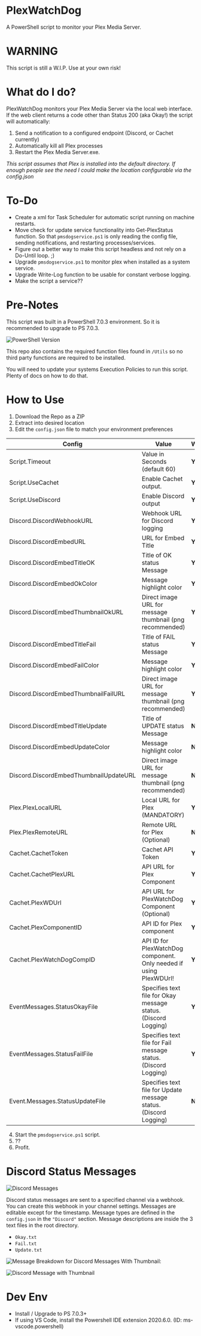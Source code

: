 # PlexWatchDog
A PowerShell script to monitor your Plex Media Server.

# WARNING
This script is still a W.I.P. Use at your own risk!

# What do I do?

PlexWatchDog monitors your Plex Media Server via the local web interface. If the web client returns a code other than Status 200 (aka Okay!) the script will automatically:
1. Send a notification to a configured endpoint (Discord, or Cachet currently)
2. Automatically kill all Plex processes
3. Restart the Plex Media Server.exe.

*This script assumes that Plex is installed into the default directory. If enough people see the need I could make the location configurable via the config.json*

# To-Do
- Create a xml for Task Scheduler for automatic script running on machine restarts.
- Move check for update service functionality into Get-PlexStatus function. So that `pmsdogservice.ps1` is only reading the config file, sending notifications, and restarting processes/services.
- Figure out a better way to make this script headless and not rely on a Do-Until loop. ;)
- Upgrade `pmsdogservice.ps1` to monitor plex when installed as a system service.
- Upgrade Write-Log function to be usable for constant verbose logging.
- Make the script a service??

# Pre-Notes
This script was built in a PowerShell 7.0.3 environment. So it is recommended to upgrade to PS 7.0.3.

![PowerShell Version](/img/readme-psversion.jpg)

This repo also contains the required function files found in `/Utils` so no third party functions are required to be installed.

You will need to update your systems Execution Policies to run this script. Plenty of docs on how to do that.

# How to Use
1. Download the Repo as a ZIP
2. Extract into desired location
3. Edit the `config.json` file to match your environment preferences


|Config   |Value  | Working? |
|---------|---------|---------|
|Script.Timeout     | Value in Seconds (default 60) | **Yes** |
|Script.UseCachet   | Enable Cachet output. |  **Yes** |
|Script.UseDiscord  | Enable Discord output |  **Yes** |
|Discord.DiscordWebhookURL | Webhook URL for Discord logging |  **Yes** |
|Discord.DiscordEmbedURL   | URL for Embed Title |  **Yes** |
|Discord.DiscordEmbedTitleOK  | Title of OK status Message   |  **Yes** |
|Discord.DiscordEmbedOkColor  | Message highlight color      |  **Yes** |
|Discord.DiscordEmbedThumbnailOkURL   | Direct image URL for message thumbnail (png recommended) |  **Yes** |
|Discord.DiscordEmbedTitleFail   |  Title of FAIL status Message  |  **Yes** |
|Discord.DiscordEmbedFailColor   | Message highlight color   |  **Yes** |
|Discord.DiscordEmbedThumbnailFailURL  | Direct image URL for message thumbnail (png recommended)    |  **Yes** |
|Discord.DiscordEmbedTitleUpdate   |  Title of UPDATE status Message  | **No** |
|Discord.DiscordEmbedUpdateColor   |  Message highlight color   | **No** |
|Discord.DiscordEmbedThumbnailUpdateURL   |  Direct image URL for message thumbnail (png recommended)   | **No** |
|Plex.PlexLocalURL    |   Local URL for Plex (MANDATORY)  | **Yes** |
|Plex.PlexRemoteURL   | Remote URL for Plex (Optional) | **No** |
|Cachet.CachetToken | Cachet API Token |  **Yes** |
|Cachet.CachetPlexURL | API URL for Plex Component |  **Yes** |
|Cachet.PlexWDUrl | API URL for PlexWatchDog Component (Optional) |  **Yes** |
|Cachet.PlexComponentID | API ID for Plex component |  **Yes** |
|Cachet.PlexWatchDogCompID | API ID for PlexWatchDog component. Only needed if using PlexWDUrl! |  **Yes** |
|EventMessages.StatusOkayFile | Specifies text file for Okay message status. (Discord Logging) |  **Yes** |
|EventMessages.StatusFailFile | Specifies text file for Fail message status. (Discord Logging) |  **Yes** |
|Event.Messages.StatusUpdateFile | Specifies text file for Update message status. (Discord Logging) | **No** |

4. Start the `pmsdogservice.ps1` script.
5. ??
6. Profit.

# Discord Status Messages
![Discord Messages](/img/readme-discordmsgs.jpg)

Discord status messages are sent to a specified channel via a webhook. You can create this webhook in your channel settings. Messages are editable except for the timestamp. Message types are defined in the `config.json` in the `"Discord"` section. Message descriptions are inside the 3 text files in the root directory.
- `Okay.txt`
- `Fail.txt`
- `Update.txt`

![Message Breakdown for Discord Messages](/img/readme-dismsgbreakdown.jpg)
With Thumbnail:

![Discord Message with Thumbnail](/img/readme-discordmsgwithicon.jpg)

# Dev Env
- Install / Upgrade to PS 7.0.3+
- If using VS Code, install the Powershell IDE extension 2020.6.0. (ID: ms-vscode.powershell)
